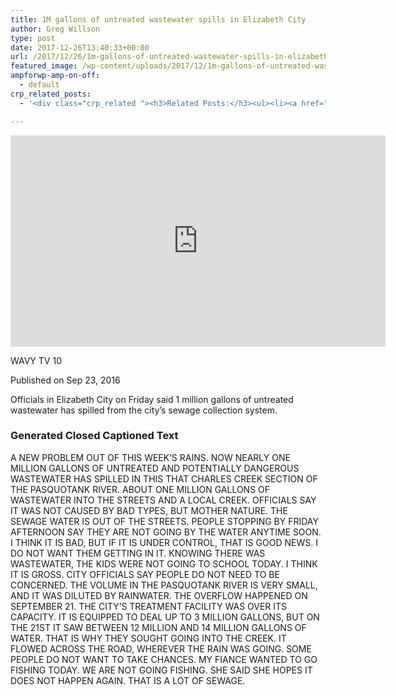 ```yaml
---
title: 1M gallons of untreated wastewater spills in Elizabeth City
author: Greg Willson
type: post
date: 2017-12-26T13:40:33+00:00
url: /2017/12/26/1m-gallons-of-untreated-wastewater-spills-in-elizabeth-city/
featured_image: /wp-content/uploads/2017/12/1m-gallons-of-untreated-wastewater-spills-in-elizabeth-city.jpg
ampforwp-amp-on-off:
  - default
crp_related_posts:
  - '<div class="crp_related "><h3>Related Posts:</h3><ul><li><a href="https://scdhub.org/2017/12/25/wastewater-treatment-and-biosolids-management/"    ><img src="https://scdhub.org/wp-content/uploads/2017/12/wastewater-treatment-and-biosoli-150x150.jpg" alt="Wastewater treatment and Biosolids management" title="Wastewater treatment and Biosolids management" width="150" height="150" class="crp_thumb crp_featured" /><span class="crp_title">Wastewater treatment and Biosolids management</span></a></li><li><a href="https://scdhub.org/2018/01/06/household-and-neighborhood-sanitation-infrastructures-excreta-wastewater-disposal-in-developing-countries/"    ><img src="https://scdhub.org/wp-content/plugins/contextual-related-posts/default.png" alt="Household and neighborhood Sanitation Infrastructures: Excreta, wastewater disposal in developing countries" title="Household and neighborhood Sanitation Infrastructures: Excreta, wastewater disposal in developing countries" width="150" height="150" class="crp_thumb crp_default" /><span class="crp_title">Household and neighborhood Sanitation&hellip;</span></a></li><li><a href="https://scdhub.org/2017/06/09/lovin-is-what-i-got-sublime/"    ><img src="https://scdhub.org/wp-content/uploads/2017/06/lovin-is-what-i-got-8211-sublime-150x150.jpg" alt="Lovin is What I Got &#8211; Sublime" title="Lovin is What I Got &#8211; Sublime" width="150" height="150" class="crp_thumb crp_featured" /><span class="crp_title">Lovin is What I Got &#8211; Sublime</span></a></li><li><a href="https://scdhub.org/2017/10/21/conventional-primary-wastewater-treatment/"    ><img src="https://scdhub.org/wp-content/uploads/2017/10/conventional-primary-wastewater-treatment-150x150.jpg" alt="conventional primary wastewater treatment" title="conventional primary wastewater treatment" width="150" height="150" class="crp_thumb crp_featured" /><span class="crp_title">conventional primary wastewater treatment</span></a></li><li><a href="https://scdhub.org/2018/01/16/instances-when-wastewater-collection-services-are-disrupted/"    ><img src="https://scdhub.org/wp-content/uploads/2018/01/Screen-Shot-2018-01-15-at-7.15.12-PM-150x150.png" alt="Instances when wastewater collection services are disrupted" title="Instances when wastewater collection services are disrupted" width="150" height="150" class="crp_thumb crp_correctfirst" /><span class="crp_title">Instances when wastewater collection services are disrupted</span></a></li><li><a href="https://scdhub.org/2017/12/28/collection-system-flow-monitoring/"    ><img src="https://scdhub.org/wp-content/uploads/2017/12/collection-system-flow-monitorin-150x150.jpg" alt="Collection system flow monitoring" title="Collection system flow monitoring" width="150" height="150" class="crp_thumb crp_featured" /><span class="crp_title">Collection system flow monitoring</span></a></li></ul><div class="crp_clear"></div></div>'

---
```

<iframe width="600" height="338" src="https://www.youtube.com/embed/-2OpP7nCgB0?feature=oembed" frameborder="0" gesture="media" allow="encrypted-media" allowfullscreen></iframe>

WAVY TV 10
  
Published on Sep 23, 2016
  
Officials in Elizabeth City on Friday said 1 million gallons of untreated wastewater has spilled from the city&#8217;s sewage collection system. 

<div class="accordion">
  <h3 class="panel-title">
    Generated Closed Captioned Text
  </h3>
  
  <div class="panel-content">
    <p>
      A NEW PROBLEM OUT OF THIS WEEK&#8217;S RAINS. NOW NEARLY ONE MILLION GALLONS OF UNTREATED AND POTENTIALLY DANGEROUS WASTEWATER HAS SPILLED IN THIS THAT CHARLES CREEK SECTION OF THE PASQUOTANK RIVER. ABOUT ONE MILLION GALLONS OF WASTEWATER INTO THE STREETS AND A LOCAL CREEK. OFFICIALS SAY IT WAS NOT CAUSED BY BAD TYPES, BUT MOTHER NATURE. THE SEWAGE WATER IS OUT OF THE STREETS. PEOPLE STOPPING BY FRIDAY AFTERNOON SAY THEY ARE NOT GOING BY THE WATER ANYTIME SOON. I THINK IT IS BAD, BUT IF IT IS UNDER CONTROL, THAT IS GOOD NEWS. I DO NOT WANT THEM GETTING IN IT. KNOWING THERE WAS WASTEWATER, THE KIDS WERE NOT GOING TO SCHOOL TODAY. I THINK IT IS GROSS. CITY OFFICIALS SAY PEOPLE DO NOT NEED TO BE CONCERNED. THE VOLUME IN THE PASQUOTANK RIVER IS VERY SMALL, AND IT WAS DILUTED BY RAINWATER. THE OVERFLOW HAPPENED ON SEPTEMBER 21. THE CITY&#8217;S TREATMENT FACILITY WAS OVER ITS CAPACITY. IT IS EQUIPPED TO DEAL UP TO 3 MILLION GALLONS, BUT ON THE 21ST IT SAW BETWEEN 12 MILLION AND 14 MILLION GALLONS OF WATER. THAT IS WHY THEY SOUGHT GOING INTO THE CREEK. IT FLOWED ACROSS THE ROAD, WHEREVER THE RAIN WAS GOING. SOME PEOPLE DO NOT WANT TO TAKE CHANCES. MY FIANCE WANTED TO GO FISHING TODAY. WE ARE NOT GOING FISHING. SHE SAID SHE HOPES IT DOES NOT HAPPEN AGAIN. THAT IS A LOT OF SEWAGE.
    </p>
  </div>
</div>

&nbsp;
